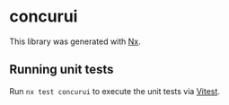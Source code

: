 # concurui

This library was generated with [Nx](https://nx.dev).

## Running unit tests

Run `nx test concurui` to execute the unit tests via [Vitest](https://vitest.dev/).
